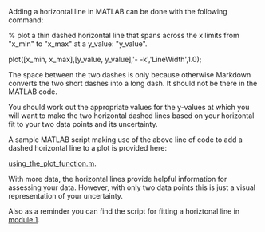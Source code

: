 Adding a horizontal line in MATLAB can be done with the following command:

% plot a thin dashed horizontal line that spans across the x limits from "x_min" to "x_max" at a y_value: "y_value".

plot([x_min, x_max],[y_value, y_value],'- -k','LineWidth',1.0);

The space between the two dashes is only because otherwise Markdown converts the two short dashes into a long dash. It should not be there in the MATLAB code.

You should work out the appropriate values for the y-values at which you will want to make the two horizontal dashed lines based on your horizontal fit to your two data points and its uncertainty.

A sample MATLAB script making use of the above line of code to add a dashed horizontal line to a plot is provided here:

[using_the_plot_function.m](using_the_plot_function.m).

With more data, the horizontal lines provide helpful information for assessing your data. However, with only two data points this is just a visual representation of your uncertainty.

Also as a reminder you can find the script for fitting a horiztonal line in [module 1](https://physics-50.github.io/Module-1/fit-horizontal-line).
